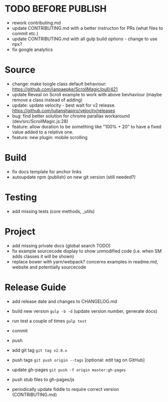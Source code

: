 # TODO BEFORE PUBLISH
 - rework contributing.md
 - update CONTRIBUTING.md with a better instructon for PRs (what files to commit etc.)
 - update CONTRIBUTING.md with all gulp build options - change to use npx?
 - fix google analytics


# Source
 - change: make toogle class default behaviour: https://github.com/janpaepke/ScrollMagic/pull/421
  - update Reveal on Scroll example to work with above bevhaviour (maybe remove a class instead of adding)
 - update: update velocity - best wait for v2 release. https://github.com/julianshapiro/velocity/releases
 - bug: find better solution for chrome parallax workaround (dev/src/ScrollMagic.js:28)
 - feature: allow duration to be something like "100% + 20" to have a fixed value added to a relative one. 
 - feature: new plugin: mobile scrolling

# Build
 - fix docs template for anchor links
 - autoupdate npm (publish) on new git version (still needed?)

# Testing
 - add missing tests (core methods, _utils)

# Project
 - add missing private docs (global search TODO)
 - fix example sourcecode display to show unmodified code (i.e. when SM adds classes it will be shown)
 - replace bower with yarn/webpack? concerns examples in readme.md, website and potentially sourcecode


# Release Guide
- add release date and changes to CHANGELOG.md
- build new version `gulp -b -d` (update version number, generate docs)
- run test a couple of times `gulp test`
- commit
- push
- add git tag `git tag v2.0.x`
- push tags `git push origin --tags` [optional: edit tag on GitHub]

- update gh-pages `git push -f origin master:gh-pages`
- push stub files to gh-pages/js

- periodically update fiddle to require correct version (CONTRIBUTING.md)
